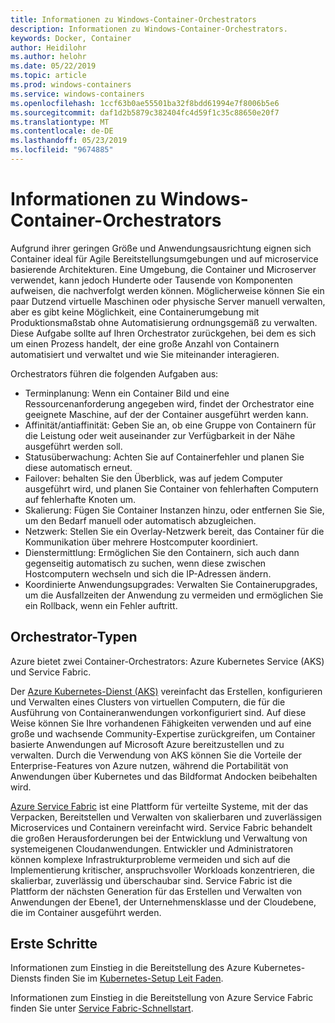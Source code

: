 ```yaml
---
title: Informationen zu Windows-Container-Orchestrators
description: Informationen zu Windows-Container-Orchestrators.
keywords: Docker, Container
author: Heidilohr
ms.author: helohr
ms.date: 05/22/2019
ms.topic: article
ms.prod: windows-containers
ms.service: windows-containers
ms.openlocfilehash: 1ccf63b0ae55501ba32f8bdd61994e7f8006b5e6
ms.sourcegitcommit: daf1d2b5879c382404fc4d59f1c35c88650e20f7
ms.translationtype: MT
ms.contentlocale: de-DE
ms.lasthandoff: 05/23/2019
ms.locfileid: "9674885"
---
```

# <a name="about-windows-container-orchestrators"></a>Informationen zu Windows-Container-Orchestrators

Aufgrund ihrer geringen Größe und Anwendungsausrichtung eignen sich Container ideal für Agile Bereitstellungsumgebungen und auf microservice basierende Architekturen. Eine Umgebung, die Container und Microserver verwendet, kann jedoch Hunderte oder Tausende von Komponenten aufweisen, die nachverfolgt werden können. Möglicherweise können Sie ein paar Dutzend virtuelle Maschinen oder physische Server manuell verwalten, aber es gibt keine Möglichkeit, eine Containerumgebung mit Produktionsmaßstab ohne Automatisierung ordnungsgemäß zu verwalten. Diese Aufgabe sollte auf Ihren Orchestrator zurückgehen, bei dem es sich um einen Prozess handelt, der eine große Anzahl von Containern automatisiert und verwaltet und wie Sie miteinander interagieren.

Orchestrators führen die folgenden Aufgaben aus:

- Terminplanung: Wenn ein Container Bild und eine Ressourcenanforderung angegeben wird, findet der Orchestrator eine geeignete Maschine, auf der der Container ausgeführt werden kann.
- Affinität/antiaffinität: Geben Sie an, ob eine Gruppe von Containern für die Leistung oder weit auseinander zur Verfügbarkeit in der Nähe ausgeführt werden soll.
- Statusüberwachung: Achten Sie auf Containerfehler und planen Sie diese automatisch erneut.
- Failover: behalten Sie den Überblick, was auf jedem Computer ausgeführt wird, und planen Sie Container von fehlerhaften Computern auf fehlerhafte Knoten um.
- Skalierung: Fügen Sie Container Instanzen hinzu, oder entfernen Sie Sie, um den Bedarf manuell oder automatisch abzugleichen.
- Netzwerk: Stellen Sie ein Overlay-Netzwerk bereit, das Container für die Kommunikation über mehrere Hostcomputer koordiniert.
- Dienstermittlung: Ermöglichen Sie den Containern, sich auch dann gegenseitig automatisch zu suchen, wenn diese zwischen Hostcomputern wechseln und sich die IP-Adressen ändern.
- Koordinierte Anwendungsupgrades: Verwalten Sie Containerupgrades, um die Ausfallzeiten der Anwendung zu vermeiden und ermöglichen Sie ein Rollback, wenn ein Fehler auftritt.

## <a name="orchestrator-types"></a>Orchestrator-Typen

Azure bietet zwei Container-Orchestrators: Azure Kubernetes Service (AKS) und Service Fabric.

Der [Azure Kubernetes-Dienst (AKS)](/azure/aks/) vereinfacht das Erstellen, konfigurieren und Verwalten eines Clusters von virtuellen Computern, die für die Ausführung von Containeranwendungen vorkonfiguriert sind. Auf diese Weise können Sie Ihre vorhandenen Fähigkeiten verwenden und auf eine große und wachsende Community-Expertise zurückgreifen, um Container basierte Anwendungen auf Microsoft Azure bereitzustellen und zu verwalten. Durch die Verwendung von AKS können Sie die Vorteile der Enterprise-Features von Azure nutzen, während die Portabilität von Anwendungen über Kubernetes und das Bildformat Andocken beibehalten wird.

[Azure Service Fabric](/azure/service-fabric/) ist eine Plattform für verteilte Systeme, mit der das Verpacken, Bereitstellen und Verwalten von skalierbaren und zuverlässigen Microservices und Containern vereinfacht wird. Service Fabric behandelt die großen Herausforderungen bei der Entwicklung und Verwaltung von systemeigenen Cloudanwendungen. Entwickler und Administratoren können komplexe Infrastrukturprobleme vermeiden und sich auf die Implementierung kritischer, anspruchsvoller Workloads konzentrieren, die skalierbar, zuverlässig und überschaubar sind. Service Fabric ist die Plattform der nächsten Generation für das Erstellen und Verwalten von Anwendungen der Ebene1, der Unternehmensklasse und der Cloudebene, die im Container ausgeführt werden.

## <a name="getting-started"></a>Erste Schritte

Informationen zum Einstieg in die Bereitstellung des Azure Kubernetes-Diensts finden Sie im [Kubernetes-Setup Leit Faden](../kubernetes/getting-started-kubernetes-windows.md).

Informationen zum Einstieg in die Bereitstellung von Azure Service Fabric finden Sie unter [Service Fabric-Schnellstart](/azure/service-fabric/service-fabric-quickstart-containers.md).